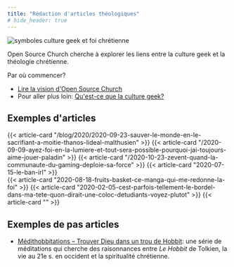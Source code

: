 ```yaml
---
title: "Rédaction d'articles théologiques"
# hide_header: true
---
```


![symboles culture geek et foi chrétienne](/about/symbol-geek-croix.webp)

Open Source Church cherche à explorer les liens entre la culture geek et la théologie chrétienne. 

Par où commencer?

- [Lire la vision d'Open Source Church](http://localhost:1313/about/#vision)
- Pour aller plus loin: [Qu'est-ce que la culture geek?](https://www.theologeek.ch/2018/12/23/quest-ce-que-la-culture-geek/)

## Exemples d'articles

<div class="row">
<div class="col-6">
{{< article-card "/blog/2020/2020-09-23-sauver-le-monde-en-le-sacrifiant-a-moitie-thanos-lideal-malthusien" >}}
{{< article-card "/2020-09-09-ayez-foi-en-la-lumiere-et-tout-sera-possible-pourquoi-jai-toujours-aime-jouer-paladin" >}}
{{< article-card "/2020-10-23-zevent-quand-la-communaute-du-gaming-deploie-sa-force" >}}
{{< article-card "2020-07-15-le-ban-irl" >}}
</div>
<div class="col-6">
{{< article-card "2020-08-18-fruits-basket-ce-manga-qui-me-redonne-la-foi" >}}
{{< article-card "2020-02-05-cest-parfois-tellement-le-bordel-dans-ma-tete-quon-dirait-une-coloc-detudiants-voyez-plutot" >}}
{{< article-card "" >}}
</div>
</div>

<!--

- Benoît Ischer, [Sauver le monde en le sacrifiant à moitié ? Thanos : l'idéal malthusien !]({{< relref "/blog/2020/2020-09-23-sauver-le-monde-en-le-sacrifiant-a-moitie-thanos-lideal-malthusien" >}})
- Benoît Ischer, [« Ayez foi en la Lumière, et tout sera possible » — pourquoi j'ai toujours aimé jouer paladin]({{< relref "2020-09-09-ayez-foi-en-la-lumiere-et-tout-sera-possible-pourquoi-jai-toujours-aime-jouer-paladin" >}})
- Benoit Ischer, [Zevent : quand la communauté du gaming déploie sa force !]({{< relref "2020-10-23-zevent-quand-la-communaute-du-gaming-deploie-sa-force" >}})
- Noémie Emery, [Cancel Culture – Le ban IRL]({{< relref "2020-07-15-le-ban-irl">}})
- Noémie Emery, [Fruits Basket, ce manga qui me redonne la foi]({{< relref "2020-08-18-fruits-basket-ce-manga-qui-me-redonne-la-foi">}})
- Noémie Emery: [C’est parfois tellement le bordel dans ma tête qu’on dirait une coloc d’étudiants. Voyez plutôt…]({{<relref "2020-02-05-cest-parfois-tellement-le-bordel-dans-ma-tete-quon-dirait-une-coloc-detudiants-voyez-plutot">}})
- Olivier Keshavjee, [Des textes du Seigneur des Anneaux pour accompagner la mort](https://www.theologeek.ch/2021/05/26/des-textes-du-seigneur-des-anneaux-pour-accompagner-la-mort/)
- Olivier Keshavjee, [Les étapes du deuil à la sauce Kaamelott (sur le tapis)](https://www.theologeek.ch/2021/02/09/les-etapes-du-deuil-a-la-sauce-kaamelott/)
- Olivier Keshavjee, [«Quand on joue au jeu des trônes, soit on gagne, soit on meurt» — l’erreur de Cersei Lannister](https://www.theologeek.ch/2020/12/16/quand-on-joue-au-jeu-des-trones-soit-on-gagne-soit-on-meurt-lerreur-de-cersei-lannister/)

-->

## Exemples de pas articles

- [Médithobbitations – Trouver Dieu dans un trou de Hobbit](https://www.youtube.com/playlist?list=PLCjY_teexXiBpyPEGZjV-NTt7KRmJs9X_): une série de méditations qui cherche des raisonnances entre *Le Hobbit* de Tolkien, la vie au 21e s. en occident et la spiritualité chrétienne.